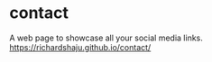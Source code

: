 # contact
A web page to showcase all your social media links. <br>
https://richardshaju.github.io/contact/
